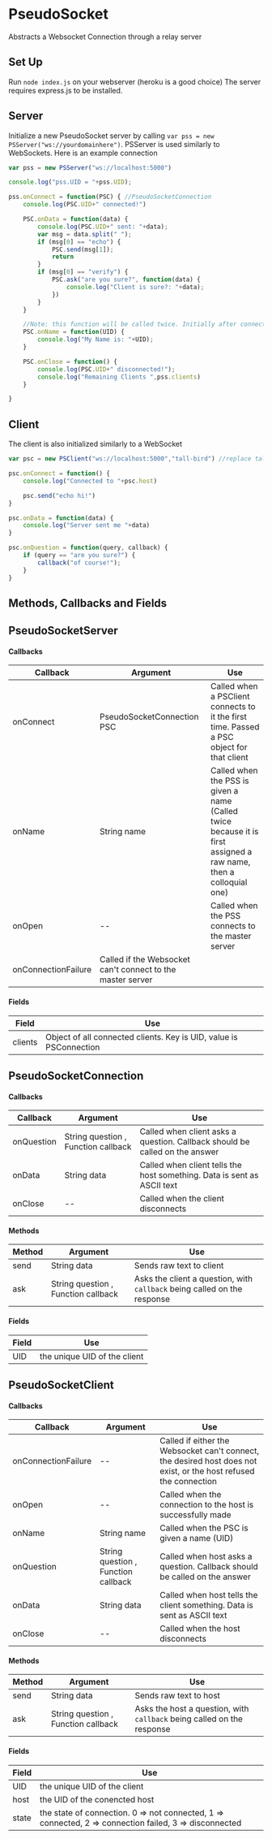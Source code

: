 PseudoSocket
============

Abstracts a Websocket Connection through a relay server


**Set Up**
------------

Run `node index.js` on your webserver (heroku is a good choice)
The server requires express.js to be installed.


**Server**
------------

Initialize a new PseudoSocket server by calling `var pss = new PSServer("ws://yourdomainhere")`.
PSServer is used similarly to WebSockets. Here is an example connection

```javascript
var pss = new PSServer("ws://localhost:5000")

console.log("pss.UID = "+pss.UID);

pss.onConnect = function(PSC) { //PseudoSocketConnection
	console.log(PSC.UID+" connected!")

	PSC.onData = function(data) {
		console.log(PSC.UID+" sent: "+data);
		var msg = data.split(" ");
		if (msg[0] == "echo") {
			PSC.send(msg[1]);
			return
		}
		if (msg[0] == "verify") {
			PSC.ask("are you sure?", function(data) {
				console.log("Client is sure?: "+data);
			})
		}
	}

	//Note: this function will be called twice. Initially after connecting, and then after requesting a colloquial name
	PSC.onName = function(UID) {
		console.log("My Name is: "+UID); 
	}

	PSC.onClose = function() {
		console.log(PSC.UID+" disconnected!");
		console.log("Remaining Clients ",pss.clients)
	}

}
```

**Client**
------------

The client is also initialized similarly to a WebSocket

```javascript
var psc = new PSClient("ws://localhost:5000","tall-bird") //replace tall-bird with the UID of the server;

psc.onConnect = function() {
	console.log("Connected to "+psc.host)

	psc.send("echo hi!")
}

psc.onData = function(data) {
	console.log("Server sent me "+data)
}

psc.onQuestion = function(query, callback) {
	if (query == "are you sure?") {
		callback("of course!");
	}
}
```

Methods, Callbacks and Fields
-----------

## PseudoSocketServer
#### Callbacks
Callback | Argument | Use
---------|----------|----
onConnect | PseudoSocketConnection PSC | Called when a PSClient connects to it the first time. Passed a PSC object for that client
onName | String name | Called when the PSS is given a name (Called twice because it is first assigned a raw name, then a colloquial one)
onOpen | -- | Called when the PSS connects to the master server
onConnectionFailure | Called if the Websocket can't connect to the master server

#### Fields
Field | Use
------|----
clients | Object of all connected clients. Key is UID, value is PSConnection

## PseudoSocketConnection
#### Callbacks
Callback | Argument | Use
---------|----------|----
onQuestion | String question , Function callback | Called when client asks a question. Callback should be called on the answer
onData | String data | Called when client tells the host something. Data is sent as ASCII text
onClose | -- | Called when the client disconnects

#### Methods
Method | Argument | Use
-------|----------|----
send | String data | Sends raw text to client
ask | String question , Function callback | Asks the client a question, with `callback` being called on the response

#### Fields
Field | Use
------|----
UID | the unique UID of the client

## PseudoSocketClient
#### Callbacks
Callback | Argument | Use
---------|----------|----
onConnectionFailure | -- | Called if either the Websocket can't connect, the desired host does not exist, or the host refused the connection
onOpen | -- | Called when the connection to the host is successfully made
onName | String name | Called when the PSC is given a name (UID)
onQuestion | String question , Function callback | Called when host asks a question. Callback should be called on the answer
onData | String data | Called when host tells the client something. Data is sent as ASCII text
onClose | -- | Called when the host disconnects

#### Methods
Method | Argument | Use
-------|----------|----
send | String data | Sends raw text to host
ask | String question , Function callback | Asks the host a question, with `callback` being called on the response

#### Fields
Field | Use
------|----
UID | the unique UID of the client
host | the UID of the conencted host
state | the state of connection. 0 => not connected, 1 => connected, 2 => connection failed, 3 => disconnected
